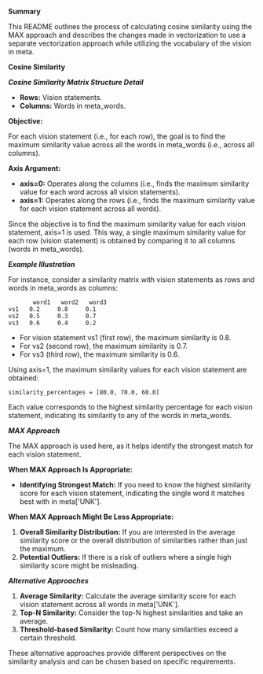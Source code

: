 **Summary**

This README outlines the process of calculating cosine similarity using the MAX approach and describes the changes made in vectorization to use a separate vectorization approach while utilizing the vocabulary of the vision in meta.

**Cosine Similarity**

***Cosine Similarity Matrix Structure Detail***

- **Rows:** Vision statements.
- **Columns:** Words in meta_words.

**Objective:**

For each vision statement (i.e., for each row), the goal is to find the maximum similarity value across all the words in meta_words (i.e., across all columns).

**Axis Argument:**

- **axis=0:** Operates along the columns (i.e., finds the maximum similarity value for each word across all vision statements).
- **axis=1:** Operates along the rows (i.e., finds the maximum similarity value for each vision statement across all words).

Since the objective is to find the maximum similarity value for each vision statement, axis=1 is used. This way, a single maximum similarity value for each row (vision statement) is obtained by comparing it to all columns (words in meta_words).

***Example Illustration***

For instance, consider a similarity matrix with vision statements as rows and words in meta_words as columns:

```
       word1   word2   word3
vs1   0.2     0.8     0.1
vs2   0.5     0.3     0.7
vs3   0.6     0.4     0.2
```

- For vision statement vs1 (first row), the maximum similarity is 0.8.
- For vs2 (second row), the maximum similarity is 0.7.
- For vs3 (third row), the maximum similarity is 0.6.

Using axis=1, the maximum similarity values for each vision statement are obtained:

```
similarity_percentages = [80.0, 70.0, 60.0]
```

Each value corresponds to the highest similarity percentage for each vision statement, indicating its similarity to any of the words in meta_words.

***MAX Approach***

The MAX approach is used here, as it helps identify the strongest match for each vision statement.

**When MAX Approach Is Appropriate:**

- **Identifying Strongest Match:** If you need to know the highest similarity score for each vision statement, indicating the single word it matches best with in meta['UNK'].

**When MAX Approach Might Be Less Appropriate:**

1. **Overall Similarity Distribution:** If you are interested in the average similarity score or the overall distribution of similarities rather than just the maximum.
2. **Potential Outliers:** If there is a risk of outliers where a single high similarity score might be misleading.

***Alternative Approaches***

1. **Average Similarity:** Calculate the average similarity score for each vision statement across all words in meta['UNK'].
2. **Top-N Similarity:** Consider the top-N highest similarities and take an average.
3. **Threshold-based Similarity:** Count how many similarities exceed a certain threshold.

These alternative approaches provide different perspectives on the similarity analysis and can be chosen based on specific requirements.